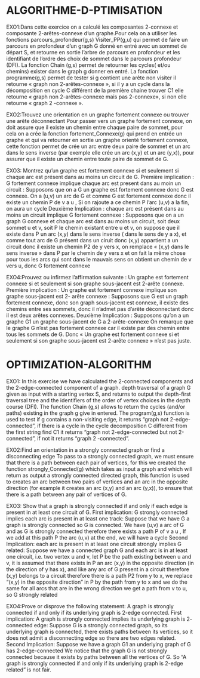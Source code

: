 # ALGORITHME-D-PTIMISATION
EXO1:Dans cette exercice on a calculé les composantes 2-connexe et composante 2-arêtes-connexe d’un graphe.Pour cela on a utiliser les fonctions parcours_profondeur(g,s) Visiter_PP(g,u) qui permet de faire un
parcours en profondeur d’un graph G donné en entré avec un sommet de départ S, et retourne en
sortie l’arbre de parcours en profondeur et les identifiant de l’ordre des choix de sommet dans le
parcours profondeur (DFI).
La fonction Chain (g,s) permet de retourner les cycles( et/ou chemins) exister dans le graph g donner
en entré.
La fonction programme(g,s) permet de tester si g contient une arête non visiter il retourne « graph
non 2-arêtes-connexe », si il y a un cycle dans la décomposition en cycle C différent de la première
chaine trouver C1 elle retourne « graph non 2-arêtes-connexe mais pas 2-connexe», si non elle
retourne « graph 2 -connexe ».


EXO2:Trouvez une orientation en un graphe fortement connexe ou trouver une arête déconnectant 
Pour passer vers un graphe fortement connexe, on doit assure que il existe un chemin entre chaque
paire de sommet, pour cela on a crée la fonction fortement_Connexe(g) qui prend en entrée un
graphe et qui va retourner en sortie un graphe orienté fortement connexe, cette fonction permet de
crée un arc entre deux paire de sommet et un arc dans le sens inverse (par exemple elle crée un arc
(x,y) et un arc (y,x)), pour assurer que il existe un chemin entre toute paire de sommet de G.





EXO3:
Montrez qu’un graphe est fortement connexe si et seulement si chaque arc est présent dans au
moins un circuit de G. Première implication : G fortement connexe implique chaque arc est present dans au moin un
circuit :
Supposons que on a G un graphe est fortement connexe donc G est connexe. On a (u,v) un
arc de G et comme G est fortement connexe donc il existe un chemin P de v a u , Si on rajoute
a ce chemin P l’arc (u,v) a la fin, on aura un cycle
Deuxième Implication : chaque arc est présent dans au moins un circuit implique G fortement
connexe :
Supposons que on a un graph G connexe et chaque arc est dans au moins un circuit, soit deux
sommet u et v, soit P le chemin existant entre u et v, on suppose que il existe dans P un arc
(x,y) dans le sens inverse ( dans le sens de y a x), et comme tout arc de G présent dans un
ciruit donc (x,y) appartient a un circuit donc il existe un chemin P2 de y vers x, on remplace
« (x,y) dans le sens inverse » dans P par le chemin de y vers x et on fait la même chose pour
tous les arcs qui sont dans le mauvais sens on obtient un chemin de v vers u, donc G fortement
connexe




EXO4:Prouvez ou infirmez l’affirmation suivante : Un graphe est fortement connexe si et seulement si son
graphe sous-jacent est 2-arête connexe.
Première implication : Un graphe est fortement connexe implique son graphe sous-jacent est 2-
arête connexe :
Supposons que G est un graph fortement connexe, donc son graph sous-jacent est connexe, il existe
des chemins entre ses sommets, donc il n’admet pas d’arête déconnectant donc il est deux arêtes
connexes.
Deuxième Implication :
Supposons qu’on a un graphe G1 un graphe sous-jacent de G a 2-arête-connexe On remarque que le graphe G n’est pas fortement connexe car il existe par des chemin entre tous les
sommets de G.
Donc « Un graphe est fortement connexe si et seulement si son graphe sous-jacent est 2-arête
connexe » n’est pas juste.















# OPTIMIZATION-ALGORITHM
EXO1: In this exercise we have calculated the 2-connected components and the 2-edge-connected component of a graph.
depth traversal of a graph G given as input with a starting vertex S, and returns to
output the depth-first traversal tree and the identifiers of the order of vertex choices in the
depth course (DFI).
The function Chain (g,s) allows to return the cycles (and/or paths) existing in the graph g give
in entered.
The program(g,s) function is used to test if g contains a non-visiting edge, it returns “graph
not 2-edge-connected”, if there is a cycle in the cycle decomposition C different from the first
string find C1 it returns “graph not 2-edge-connected but not 2-connected”, if not it
returns “graph 2 -connected”.


EXO2:Find an orientation in a strongly connected graph or find a disconnecting edge
To pass to a strongly connected graph, we must ensure that there is a path between each
pair of vertices, for this we created the function strongly_Connected(g) which takes as input a
graph and which will return as output a strongly connected directed graph, this function is used to
creates an arc between two pairs of vertices and an arc in the opposite direction (for example it creates an arc
(x,y) and an arc (y,x)), to ensure that there is a path between any pair of vertices of G.





EXO3:
Show that a graph is strongly connected if and only if each edge is present in at
least one circuit of G. First implication: G strongly connected implies each arc is present in at least one
track:
Suppose that we have G a graph is strongly connected so G is connected. We have (u,v) a
arc of G and as G is strongly connected therefore there exists a path P of v a u , If we add
at this path P the arc (u,v) at the end, we will have a cycle
Second Implication: each arc is present in at least one circuit strongly implies G
related:
Suppose we have a connected graph G and each arc is in at least one circuit, i.e. two
vertex u and v, let P be the path existing between u and v, it is assumed that there exists in P an arc
(x,y) in the opposite direction (in the direction of y has x), and like any arc of G present in a
circuit therefore (x,y) belongs to a circuit therefore there is a path P2 from y to x, we replace
“(x,y) in the opposite direction” in P by the path from y to x and we do the same for
all arcs that are in the wrong direction we get a path from v to u, so G strongly
related




EXO4:Prove or disprove the following statement: A graph is strongly connected if and only if its
underlying graph is 2-edge connected.
First implication: A graph is strongly connected implies its underlying graph is 2-
connected edge:
Suppose G is a strongly connected graph, so its underlying graph is connected, there exists
paths between its vertices, so it does not admit a disconnecting edge so there are two edges
related.
Second Implication:
Suppose we have a graph G1 an underlying graph of G has 2-edge-connected We notice that the graph G is not strongly connected because it exists by paths between all the
vertices of G.
So “A graph is strongly connected if and only if its underlying graph is 2-edge
related” is not fair.
